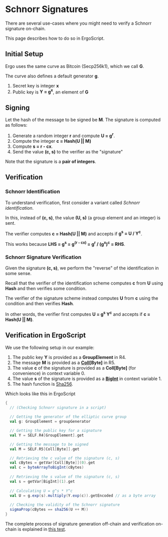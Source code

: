 # Schnorr Signatures

There are several use-cases where you might need to verify a Schnorr signature on-chain.

This page describes how to do so in ErgoScript.

## Initial Setup

Ergo uses the same curve as Bitcoin (Secp256k1), which we call **G**. 

The curve also defines a default generator **g**.

1. Secret key is integer **x** 
2. Public key is **Y = g<sup>x</sup>**, an element of **G**

## Signing

Let the hash of the message to be signed be **M**. The signature is computed as follows:

1. Generate a random integer **r** and compute **U = g<sup>r</sup>**. 
2. Compute the integer **c = Hash(U || M)** 
3. Compute **s = r - cx**.
4. Send the value **(c, s)** to the verifier as the "signature"

Note that the signature is a **pair of integers**.

## Verification

### Schnorr Identification

To understand verification, first consider a variant called *Schnorr identification*.

In this, instead of **(c, s)**, the value **(U, s)** (a group element and an integer) is sent.

The verifier computes **c = Hash(U || M)** and accepts if **g<sup>s</sup> = U / Y<sup>c</sup>**.

This works because  **LHS = g<sup>s</sup> = g<sup>(r - cx)</sup> = g<sup>r</sup> / (g<sup>x</sup>)<sup>c</sup> = RHS**.  

### Schnorr Signature Verification

Given the signature **(c, s)**, we perform the "reverse" of the identification in some sense.

Recall that the verifier of the identification scheme computes **c** from **U** using **Hash** and then verifies some condition.

The verifier of the signature scheme instead computes **U** from **c** using the condition and then verifies **Hash**.

In other words, the verifier first computes **U = g<sup>s</sup>  Y<sup>c</sup>** and accepts if **c = Hash(U || M)**.

## Verification in ErgoScript

We use the following setup in our example: 

1. The public key **Y** is provided as a **GroupElement** in R4. 
2. The message **M** is provided as a **[Coll](../../sigma/lang-spec/#collt)[Byte]** in R5.
3. The value **c** of the signature is provided as a **Coll[Byte]** (for convenience) in context variable 0.
4. The value **s** of the signature is provided as a **[BigInt](../../sigma/lang-spec/#data-types)** in context variable 1.
5. The hash function is [Sha256](../../global-functions/#sha256). 

Which looks like this in ErgoScript

```scala
{ 
  // (Checking Schnorr signature in a script)
  
  // Getting the generator of the elliptic curve group 
  val g: GroupElement = groupGenerator

  // Getting the public key for a signature
  val Y = SELF.R4[GroupElement].get

  // Getting the message to be signed
  val M = SELF.R5[Coll[Byte]].get

  // Retrieving the c value of the signature (c, s)
  val cBytes = getVar[Coll[Byte]](0).get
  val c = byteArrayToBigInt(cBytes)
  
  // Retrieving the s value of the signature (c, s)
  val s = getVar[BigInt](1).get
  
  // Calculating U = g^s * Y^c
  val U = g.exp(s).multiply(Y.exp(c)).getEncoded // as a byte array
  
  // Checking the validity of the Schnorr signature
  sigmaProp(cBytes == sha256(U ++ M))
}

```

The complete process of signature generation off-chain and verification on-chain is explained in [this test](https://github.com/ergoplatform/ergo-jde/blob/main/kiosk/src/test/scala/kiosk/schnorr/SchnorrSpec.scala).